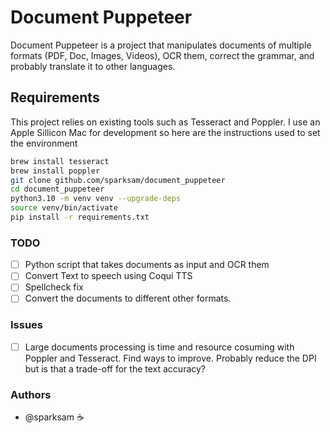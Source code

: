 # Document Puppeteer
Document Puppeteer is a project that manipulates documents of multiple formats (PDF, Doc, Images, Videos), OCR them, correct the grammar, and probably translate it to other languages. 

## Requirements
This project relies on existing tools such as Tesseract and Poppler.
I use an Apple Sillicon Mac for development so here are the instructions used to set the environment
```bash
brew install tesseract
brew install poppler
git clone github.com/sparksam/document_puppeteer
cd document_puppeteer
python3.10 -m venv venv --upgrade-deps
source venv/bin/activate
pip install -r requirements.txt
```

### TODO 
- [ ] Python script that takes documents as input and OCR them
- [ ] Convert Text to speech using Coqui TTS
- [ ] Spellcheck fix 
- [ ] Convert the documents to different other formats. 

### Issues
- [ ] Large documents processing is time and resource cosuming with Poppler and Tesseract. Find ways to improve. Probably reduce the DPI but is that a trade-off for the text accuracy? 

### Authors
- @sparksam ☕️